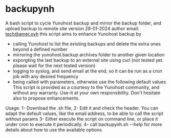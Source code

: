 # backupynh
A bash script to cycle Yunohost backup and mirror the backup folder, and upload backup to remote site
version 28-01-2024
author email: tech@amer.ovh
this script aims to enhance Yunohost backup by 
- calling Yunohost to list the existing backups and delete the extra ones beyond a defined number
- mirroring the yunohost.backup archives folder to another given location
- exporgting the last backup to an external site using curl (not tested yet. please wait for the next tested version)
- logging to syslog, and send email at the end, so it can be run as a cron job with any desired frequency
- being called with parameters, otherwise use the following default values 
This script is provided as a courtesy to the Yunohost community, and without any warranty. Use-it at your own responsibility.
Don't hesitate also to propose enhancements.

Usage:
1- Download the .sh file, 
2- Edit it and check the header. You can adapt the default values, like the email address, to be able to call the script without params
3- Either execute the script on command line, or place it under cron to execute it periodically.
4- call backupynh.sh --help for more details about how to use the available options
